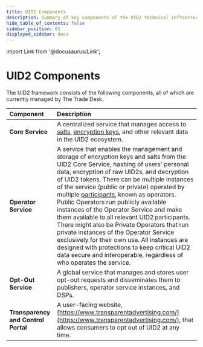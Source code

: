 ```yaml
---
title: UID2 Components
description: Summary of key components of the UID2 technical infrastructure.
hide_table_of_contents: false
sidebar_position: 01
displayed_sidebar: docs
---
```


import Link from '@docusaurus/Link';

# UID2 Components

The UID2 framework consists of the following components, all of which are currently managed by The Trade Desk.

| Component | Description |
| :--- | :--- |
| **Core Service** | A centralized service that manages access to <a href="../ref-info/glossary-uid#gl-salt">salts</a>, <a href="../ref-info/glossary-uid#gl-encryption-key">encryption keys</a>, and other relevant data in the UID2 ecosystem. | 
| **Operator Service** | A service that enables the management and storage of encryption keys and salts from the UID2 Core Service, hashing of users' personal data, encryption of raw UID2s, and decryption of UID2 tokens. There can be multiple instances of the service (public or private) operated by multiple [participants](../overviews/participants-overview.md#uid2-component-services), known as operators.<br/><Link href="../ref-info/glossary-uid#gl-public-operator">Public Operators</Link> run publicly available instances of the <Link href="../ref-info/glossary-uid#gl-operator-service">Operator Service</Link> and make them available to all relevant UID2 participants. There might also be <Link href="../ref-info/glossary-uid#gl-private-operator">Private Operators</Link> that run private instances of the Operator Service exclusively for their own use. All instances are designed with protections to keep critical UID2 data secure and interoperable, regardless of who operates the service. |
| **Opt-Out Service** | A global service that manages and stores user opt-out requests and disseminates them to publishers, operator service instances, and DSPs. |
| **Transparency and Control Portal** | A user-facing website, [https://www.transparentadvertising.com/](https://www.transparentadvertising.com/), that allows consumers to opt out of UID2 at any time. |
